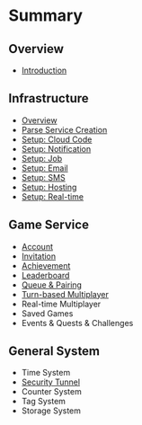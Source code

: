 # Summary

## Overview

* [Introduction](README.md)

## Infrastructure

* [Overview](infrastructure/overview.md)
* [Parse Service Creation](infrastructure/iaas-solution.md)
* [Setup: Cloud Code](infrastructure/cloud-code.md)
* [Setup: Notification](infrastructure/external-service-setting.md)
* [Setup: Job](infrastructure/setup-job.md)
* [Setup: Email](infrastructure/setup-email.md)
* [Setup: SMS](infrastructure/setup-sms.md)
* [Setup: Hosting](infrastructure/setup-hosting.md)
* [Setup: Real-time](infrastructure/setup-realtime-system.md)

## Game Service

* [Account](game-services/account.md)
* [Invitation](game-services/invitation.md)
* [Achievement](game-services/achievement.md)
* [Leaderboard](game-services/leaderboard.md)
* [Queue & Pairing](queue.md)
* [Turn-based Multiplayer](game-services/turn-based-multiplayer.md)
* Real-time Multiplayer
* Saved Games
* Events & Quests & Challenges

## General System

* Time System
* [Security Tunnel](infrastructure/security.md)
* Counter System
* Tag System
* Storage System


